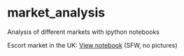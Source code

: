 # market_analysis
Analysis of different markets with ipython notebooks

Escort market in the UK: [View notebook](https://nbviewer.jupyter.org/github/ghgr/market_analysis/blob/master/escort.ipynb) (SFW, no pictures)
